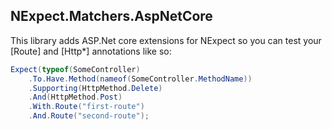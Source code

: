 NExpect.Matchers.AspNetCore
---

This library adds ASP.Net core extensions for NExpect so you can test your
[Route] and [Http*] annotations like so:

```csharp
Expect(typeof(SomeController)
    .To.Have.Method(nameof(SomeController.MethodName))
    .Supporting(HttpMethod.Delete)
    .And(HttpMethod.Post)
    .With.Route("first-route")
    .And.Route("second-route");
```
